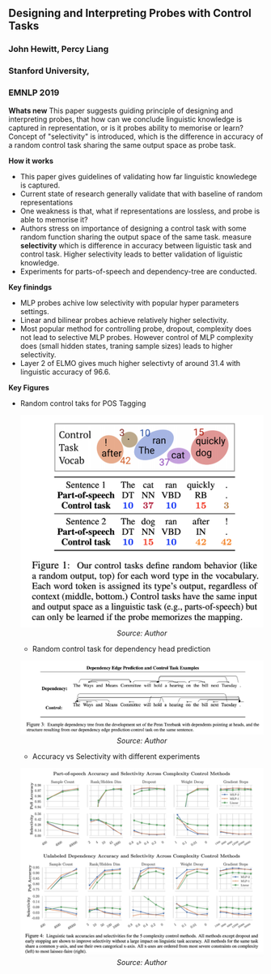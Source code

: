 ## Designing and Interpreting Probes with Control Tasks
### John Hewitt,  Percy Liang
### Stanford University, 
### EMNLP 2019

**Whats new** This paper suggests guiding principle of designing and interpreting probes, that how can we conclude linguistic knowledge is captured in representation, or is it probes ability to memorise or learn? Concept of "selectivity" is introduced, which is the difference in accuracy of a random control task sharing the same output space as probe task.

**How it works**
* This paper gives guidelines of validating how far linguistic knowledege is captured.
* Current state of research generally validate that with baseline of random representations 
* One weakness is that, what if representations are lossless, and probe is able to memorise it? 
* Authors stress on importance of designing a control task with some random function sharing the output space of the same task. measure **selectivity** which is difference in accuracy between liguistic task and control task. Higher selectivity leads to better validation of liguistic knowledge.
* Experiments for parts-of-speech and dependency-tree are conducted. 

**Key finindgs**
* MLP probes achive low selectivity with popular hyper parameters settings.
* Linear and bilinear probes achieve relatively higher selectivity.  
* Most popular method for controlling probe, dropout, complexity does not lead to selective MLP probes. However control of MLP complexity does (small hidden states, traning sample sizes) leads to higher selectivity.
* Layer 2 of ELMO gives much higher selectivty of around 31.4 with linguistic accuracy of 96.6.  

**Key Figures**

* Random control taks for POS Tagging

    <p align="center">
    <img width=600 src="images/designing_probes_fig1.png">
    <em>Source: Author</em>
    </p>

    * Random control task for dependency head prediction

    <p align="center">
    <img width=600 src="images/designing_probes_fig2.png">
    <em>Source: Author</em>
    </p>

    * Accuracy vs Selectivity with different experiments

    <p align="center">
    <img width=600 src="images/designing_probes_fig3.png">
    <em>Source: Author</em>
    </p>